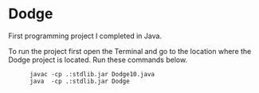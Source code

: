 # Dodge
First programming project I completed in Java.

To run the project first open the Terminal and go to the location where the Dodge project is located. Run these commands below.

          javac -cp .:stdlib.jar Dodge10.java 
          java  -cp .:stdlib.jar Dodge
